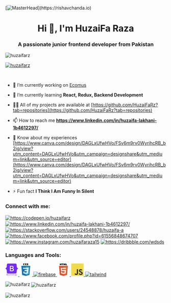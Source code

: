 [![MasterHead](https://1.bp.blogspot.com/-7A4WynwLsM...)](https://rishavchanda.io)

<h1 align="center">Hi 👋, I'm HuzaiFa Raza</h1>
<h3 align="center">A passionate junior frontend developer from Pakistan</h3>

<p align="left"> <img src="https://komarev.com/ghpvc/?username=huzaifarz&label=Profile%20views&color=0e75b6&style=flat" alt="huzaifarz" /> </p>

<p align="left"> <a href="https://github.com/ryo-ma/github-profile-trophy"><img src="https://github-profile-trophy.vercel.app/?username=huzaifarz" alt="huzaifarz" /></a> </p>

<p align="left"> <a href="https://twitter.com/" target="blank"><img src="https://img.shields.io/twitter/follow/?logo=twitter&style=for-the-badge" alt="" /></a> </p>

- 🔭 I’m currently working on [Ecomus](https://github.com/HuzaiFaRz/Ecomus)

- 🌱 I’m currently learning **React, Redux, Backend Development**

- 👨‍💻 All of my projects are available at [https://github.com/HuzaiFaRz?tab=repositories](https://github.com/HuzaiFaRz?tab=repositories)

- 📫 How to reach me **https://www.linkedin.com/in/huzaifa-lakhani-1b4612297/**

- 📄 Know about my experiences [https://www.canva.com/design/DAGLxUfwHVo/FSv6m9rv0WyrihcRB_b2ig/view?utm_content=DAGLxUfwHVo&utm_campaign=designshare&utm_medium=link&utm_source=editor](https://www.canva.com/design/DAGLxUfwHVo/FSv6m9rv0WyrihcRB_b2ig/view?utm_content=DAGLxUfwHVo&utm_campaign=designshare&utm_medium=link&utm_source=editor)

- ⚡ Fun fact **I Think I Am Funny In Silent**

<h3 align="left">Connect with me:</h3>
<p align="left">
<a href="https://codepen.io/https://codepen.io/huzaifarz" target="blank"><img align="center" src="https://raw.githubusercontent.com/rahuldkjain/github-profile-readme-generator/master/src/images/icons/Social/codepen.svg" alt="https://codepen.io/huzaifarz" height="30" width="40" /></a>
<a href="https://linkedin.com/in/https://www.linkedin.com/in/huzaifa-lakhani-1b4612297/" target="blank"><img align="center" src="https://raw.githubusercontent.com/rahuldkjain/github-profile-readme-generator/master/src/images/icons/Social/linked-in-alt.svg" alt="https://www.linkedin.com/in/huzaifa-lakhani-1b4612297/" height="30" width="40" /></a>
<a href="https://stackoverflow.com/users/https://stackoverflow.com/users/24548878/huzaifa-a" target="blank"><img align="center" src="https://raw.githubusercontent.com/rahuldkjain/github-profile-readme-generator/master/src/images/icons/Social/stack-overflow.svg" alt="https://stackoverflow.com/users/24548878/huzaifa-a" height="30" width="40" /></a>
<a href="https://fb.com/https://www.facebook.com/profile.php?id=61556848674707" target="blank"><img align="center" src="https://raw.githubusercontent.com/rahuldkjain/github-profile-readme-generator/master/src/images/icons/Social/facebook.svg" alt="https://www.facebook.com/profile.php?id=61556848674707" height="30" width="40" /></a>
<a href="https://instagram.com/https://www.instagram.com/huzaifaraza15" target="blank"><img align="center" src="https://raw.githubusercontent.com/rahuldkjain/github-profile-readme-generator/master/src/images/icons/Social/instagram.svg" alt="https://www.instagram.com/huzaifaraza15" height="30" width="40" /></a>
<a href="https://dribbble.com/https://dribbble.com/wdsds" target="blank"><img align="center" src="https://raw.githubusercontent.com/rahuldkjain/github-profile-readme-generator/master/src/images/icons/Social/dribbble.svg" alt="https://dribbble.com/wdsds" height="30" width="40" /></a>
</p>

<h3 align="left">Languages and Tools:</h3>
<p align="left"> <a href="https://getbootstrap.com" target="_blank" rel="noreferrer"> <img src="https://raw.githubusercontent.com/devicons/devicon/master/icons/bootstrap/bootstrap-plain-wordmark.svg" alt="bootstrap" width="40" height="40"/> </a> <a href="https://www.w3schools.com/css/" target="_blank" rel="noreferrer"> <img src="https://raw.githubusercontent.com/devicons/devicon/master/icons/css3/css3-original-wordmark.svg" alt="css3" width="40" height="40"/> </a> <a href="https://firebase.google.com/" target="_blank" rel="noreferrer"> <img src="https://www.vectorlogo.zone/logos/firebase/firebase-icon.svg" alt="firebase" width="40" height="40"/> </a> <a href="https://www.w3.org/html/" target="_blank" rel="noreferrer"> <img src="https://raw.githubusercontent.com/devicons/devicon/master/icons/html5/html5-original-wordmark.svg" alt="html5" width="40" height="40"/> </a> <a href="https://developer.mozilla.org/en-US/docs/Web/JavaScript" target="_blank" rel="noreferrer"> <img src="https://raw.githubusercontent.com/devicons/devicon/master/icons/javascript/javascript-original.svg" alt="javascript" width="40" height="40"/> </a> <a href="https://tailwindcss.com/" target="_blank" rel="noreferrer"> <img src="https://www.vectorlogo.zone/logos/tailwindcss/tailwindcss-icon.svg" alt="tailwind" width="40" height="40"/> </a> </p>

<p><img align="left" src="https://github-readme-stats.vercel.app/api/top-langs?username=huzaifarz&show_icons=true&locale=en&layout=compact" alt="huzaifarz" /></p>

<p>&nbsp;<img align="center" src="https://github-readme-stats.vercel.app/api?username=huzaifarz&show_icons=true&locale=en" alt="huzaifarz" /></p>

<p><img align="center" src="https://github-readme-streak-stats.herokuapp.com/?user=huzaifarz&" alt="huzaifarz" /></p>

